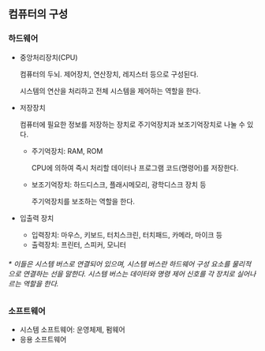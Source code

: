 ## 컴퓨터의 구성

   

### 하드웨어

* 중앙처리장치(CPU)

  컴퓨터의 두뇌. 제어장치, 연산장치, 레지스터 등으로 구성된다.

  시스템의 연산을 처리하고 전체 시스템을 제어하는 역할을 한다.

* 저장장치

  컴퓨터에 필요한 정보를 저장하는 장치로 주기억장치과 보조기억장치로 나눌 수 있다.

  - 주기억장치: RAM, ROM

    CPU에 의하여 즉시 처리할 데이터나 프로그램 코드(명령어)를 저장한다.

  - 보조기억장치: 하드디스크, 플래시메모리, 광학디스크 장치 등

    주기억장치를 보조하는 역할을 한다.

* 입출력 장치

  + 입력장치: 마우스, 키보드, 터치스크린, 터치패드, 카메라, 마이크 등
  + 출력장치: 프린터, 스피커, 모니터

###### * 이들은 시스템 버스로 연결되어 있으며, 시스템 버스란 하드웨어 구성 요소를 물리적으로 연결하는 선을 말한다. 시스템 버스는 데이터와 명령 제어 신호를 각 장치로 실어나르는 역할을 한다.

   

### 소프트웨어

* 시스템 소프트웨어: 운영체제, 펌웨어
* 응용 소프트웨어